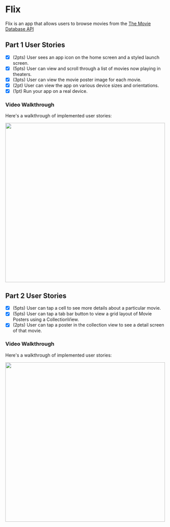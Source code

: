 # Flix

Flix is an app that allows users to browse movies from the [The Movie Database API](http://docs.themoviedb.apiary.io/#)

## Part 1 User Stories

- [X] (2pts) User sees an app icon on the home screen and a styled launch screen.
- [X] (5pts) User can view and scroll through a list of movies now playing in theaters.
- [X] (3pts) User can view the movie poster image for each movie.
- [X] (2pt) User can view the app on various device sizes and orientations.
- [X] (1pt) Run your app on a real device.

### Video Walkthrough
Here's a walkthrough of implemented user stories:

<img src="https://i.imgur.com/iu6rVmW.gif" width=500 />

## Part 2 User Stories

- [x] (5pts) User can tap a cell to see more details about a particular movie.
- [x] (5pts) User can tap a tab bar button to view a grid layout of Movie Posters using a CollectionView.
- [x] (2pts) User can tap a poster in the collection view to see a detail screen of that movie.

### Video Walkthrough
Here's a walkthrough of implemented user stories:

<img src="https://i.imgur.com/WmgimI3.gif" width=500 />
